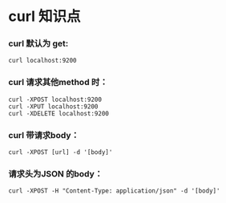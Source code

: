 # curl 知识点

### curl 默认为 get:

```
curl localhost:9200
```

### curl 请求其他method 时：

```
curl -XPOST localhost:9200
curl -XPUT localhost:9200
curl -XDELETE localhost:9200
```

### curl 带请求body：

```
curl -XPOST [url] -d '[body]'
```

### 请求头为JSON 的body：

```
curl -XPOST -H "Content-Type: application/json" -d '[body]'
```